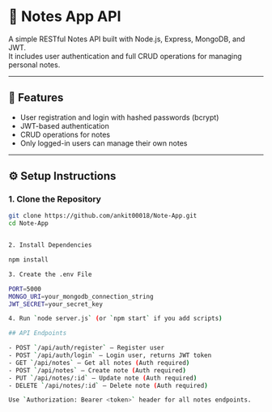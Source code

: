# 📝 Notes App API

A simple RESTful Notes API built with Node.js, Express, MongoDB, and JWT.  
It includes user authentication and full CRUD operations for managing personal notes.

---

## 🚀 Features

- User registration and login with hashed passwords (bcrypt)
- JWT-based authentication
- CRUD operations for notes
- Only logged-in users can manage their own notes

---

## ⚙️ Setup Instructions

### 1. Clone the Repository

```bash
git clone https://github.com/ankit00018/Note-App.git
cd Note-App


2. Install Dependencies

npm install

3. Create the .env File

PORT=5000
MONGO_URI=your_mongodb_connection_string
JWT_SECRET=your_secret_key

4. Run `node server.js` (or `npm start` if you add scripts)

## API Endpoints

- POST `/api/auth/register` — Register user
- POST `/api/auth/login` — Login user, returns JWT token
- GET `/api/notes` — Get all notes (Auth required)
- POST `/api/notes` — Create note (Auth required)
- PUT `/api/notes/:id` — Update note (Auth required)
- DELETE `/api/notes/:id` — Delete note (Auth required)

Use `Authorization: Bearer <token>` header for all notes endpoints.

